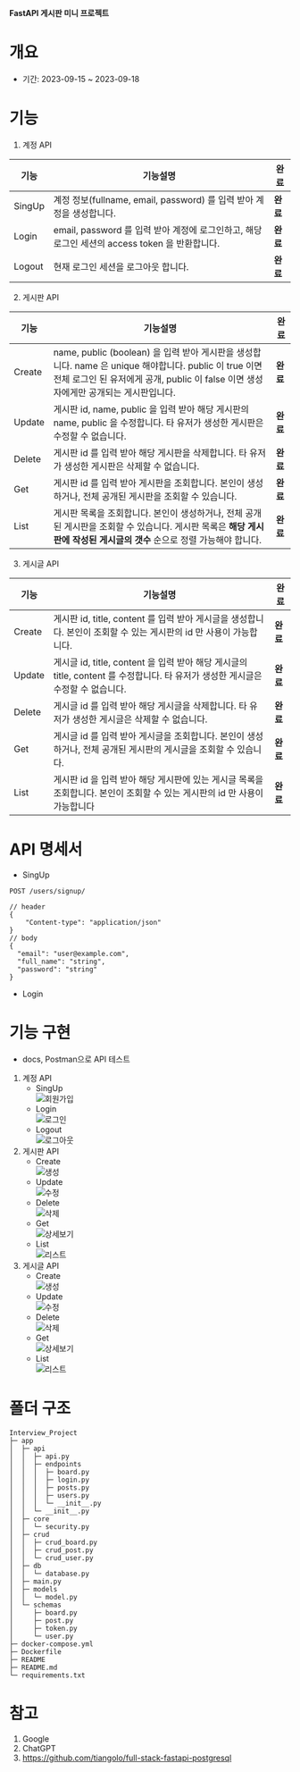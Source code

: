 **FastAPI 게시판 미니 프로젝트**

# 개요
- 기간: 2023-09-15 ~ 2023-09-18

# 기능
1. 계정 API  

|기능|기능설명|완료|
|------|---------------|----|
|SingUp|계정 정보(fullname, email, password) 를 입력 받아 계정을 생성합니다.|**완료**|
|Login|email, password 를 입력 받아 계정에 로그인하고, 해당 로그인 세션의 access token 을 반환합니다.|**완료**|
|Logout|현재 로그인 세션을 로그아웃 합니다.|**완료**|

2. 게시판 API 

|기능|기능설명|완료|
|------|---------------|----|
|Create|name, public (boolean) 을 입력 받아 게시판을 생성합니다. name 은 unique 해야합니다. public 이 true 이면 전체 로그인 된 유저에게 공개, public 이 false 이면 생성자에게만 공개되는 게시판입니다.|**완료**|
|Update|게시판 id, name, public 을 입력 받아 해당 게시판의 name, public 을 수정합니다. 타 유저가 생성한 게시판은 수정할 수 없습니다.|**완료**|
|Delete|게시판 id 를 입력 받아 해당 게시판을 삭제합니다. 타 유저가 생성한 게시판은 삭제할 수 없습니다.|**완료**|
|Get|게시판 id 를 입력 받아 게시판을 조회합니다. 본인이 생성하거나, 전체 공개된 게시판을 조회할 수 있습니다.|**완료**|
|List|게시판 목록을 조회합니다. 본인이 생성하거나, 전체 공개된 게시판을 조회할 수 있습니다. 게시판 목록은 **해당 게시판에 작성된 게시글의 갯수** 순으로 정렬 가능해야 합니다.|**완료**|

3. 게시글 API  

|기능|기능설명|완료|
|------|---------------|----|
|Create|게시판 id, title, content 를 입력 받아 게시글을 생성합니다. 본인이 조회할 수 있는 게시판의 id 만 사용이 가능합니다.|**완료**|
|Update|게시글 id, title, content 을 입력 받아 해당 게시글의 title, content 를 수정합니다. 타 유저가 생성한 게시글은 수정할 수 없습니다.|**완료**|
|Delete|게시글 id 를 입력 받아 해당 게시글을 삭제합니다. 타 유저가 생성한 게시글은 삭제할 수 없습니다.|**완료**|
|Get|게시글 id 를 입력 받아 게시글을 조회합니다. 본인이 생성하거나, 전체 공개된 게시판의 게시글을 조회할 수 있습니다.|**완료**|
|List|게시판 id 을 입력 받아 해당 게시판에 있는 게시글 목록을 조회합니다. 본인이 조회할 수 있는 게시판의 id 만 사용이 가능합니다|**완료**|

# API 명세서
- SingUp

```
POST /users/signup/
```

```
// header
{
  	"Content-type": "application/json"
}
// body
{
  "email": "user@example.com",
  "full_name": "string",
  "password": "string"
}
```

- Login
# 기능 구현
- docs, Postman으로 API 테스트
1. 계정 API  
    - SingUp  
    ![회원가입](README/Singup.gif)
    - Login  
    ![로그인](README/Login.gif)
    - Logout  
    ![로그아웃](README/Logout.gif)
2. 게시판 API
    - Create  
    ![생성](README/BoardCreate.gif)
    - Update  
    ![수정](README/BoardUpdate.gif)
    - Delete  
    ![삭제](README/BoardDelete.gif)
    - Get  
    ![상세보기](README/BoardGet.gif)
    - List  
    ![리스트](README/BoardList.gif)
3. 게시글 API
    - Create  
    ![생성](README/PostCreate.gif)
    - Update  
    ![수정](README/PostUpdate.gif)
    - Delete  
    ![삭제](README/PostDelete.gif)
    - Get  
    ![상세보기](README/PostGet.gif)
    - List  
    ![리스트](README/PostList.gif)

# 폴더 구조
```
Interview_Project
├─ app
│  ├─ api
│  │  ├─ api.py
│  │  ├─ endpoints
│  │  │  ├─ board.py
│  │  │  ├─ login.py
│  │  │  ├─ posts.py
│  │  │  ├─ users.py
│  │  │  └─ __init__.py
│  │  └─ __init__.py
│  ├─ core
│  │  └─ security.py
│  ├─ crud
│  │  ├─ crud_board.py
│  │  ├─ crud_post.py
│  │  └─ crud_user.py
│  ├─ db
│  │  └─ database.py
│  ├─ main.py
│  ├─ models
│  │  └─ model.py
│  └─ schemas
│     ├─ board.py
│     ├─ post.py
│     ├─ token.py
│     └─ user.py
├─ docker-compose.yml
├─ Dockerfile
├─ README
├─ README.md
└─ requirements.txt
```

# 참고
1. Google
2. ChatGPT
3. https://github.com/tiangolo/full-stack-fastapi-postgresql